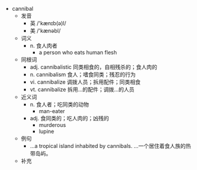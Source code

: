 - cannibal
  - 发音
    - 英 /'kænɪb(ə)l/
    - 美 /'kænəbl/
  - 词义
    - n. 食人肉者
      - a person who eats human flesh
  - 同根词
    - adj. cannibalistic 同类相食的，自相残杀的；食人肉的
    - n. cannibalism 食人；嗜食同类；残忍的行为
    - vi. cannibalize 调拨人员；拆用配件；同类相食
    - vt. cannibalize 拆用…的配件；调拨…的人员
  - 近义词
    - n. 食人者；吃同类的动物
      - man-eater
    - adj. 食同类的；吃人肉的；凶残的
      - murderous
      - lupine
  - 例句
    - ...a tropical island inhabited by cannibals. …一个居住着食人族的热带岛屿。
  - 补充